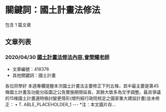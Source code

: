 # 關鍵詞：國土計畫法修法

包含 1 篇文章

## 文章列表

### 2020/04/30 [國土計畫法修法內容,曾榮耀老師](../../articles/418376_%E5%9C%8B%E5%9C%9F%E8%A8%88%E7%95%AB%E6%B3%95%E4%BF%AE%E6%B3%95%E5%85%A7%E5%AE%B9%2C%E6%9B%BE%E6%A6%AE%E8%80%80%E8%80%81%E5%B8%AB.md)
- 文章編號：418376
- 其他關鍵詞：國土計畫

各位同學好 本週專欄提醒本次國土計畫法主要修正下列五條，其中最主要是第45條國土計畫及功能分區圖之公告實施期限延長，其餘大致多為文字調整。最具爭議的15條國土計畫適時檢討變更情形(增列經行政院核定之國家重大建設計畫)並未修正： • T. ABLE_PLACEHOLDER_1 --- *注：本文圖片存...
